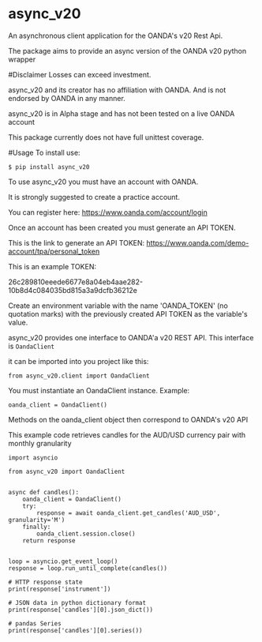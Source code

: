 # async_v20

An asynchronous client application for the OANDA's v20 Rest Api. 
 
The package aims to provide an async version of the OANDA v20 python wrapper


#Disclaimer 
Losses can exceed investment.

async_v20 and its creator has no affiliation with OANDA. And is not endorsed by OANDA in any manner.

async_v20 is in Alpha stage and has not been tested on a live OANDA account

This package currently does not have full unittest coverage.

#Usage
To install use:

`$ pip install async_v20`

To use async_v20 you must have an account with OANDA.

It is strongly suggested to create a practice account. 

You can register here: https://www.oanda.com/account/login

Once an account has been created you must generate an API TOKEN. 

This is the link to generate an API TOKEN: 
https://www.oanda.com/demo-account/tpa/personal_token

This is an example TOKEN:

26c289810eeede6677e8a04eb4aae282-10b8d4c084035bd815a3a9dcfb36212e

Create an environment variable with the name 'OANDA_TOKEN' (no quotation marks) 
with the previously created API TOKEN as the variable's value. 

async_v20 provides one interface to OANDA'a v20 REST API. This interface is `OandaClient`

it can be imported into you project like this:

`from async_v20.client import OandaClient`

You must instantiate an OandaClient instance. Example:

`oanda_client = OandaClient()`

Methods on the oanda_client object then correspond to OANDA's v20 API

This example code retrieves candles for the AUD/USD currency pair with monthly granularity

    import asyncio
    
    from async_v20 import OandaClient
    
    
    async def candles():
        oanda_client = OandaClient()
        try:
            response = await oanda_client.get_candles('AUD_USD', granularity='M')
        finally:
            oanda_client.session.close()
        return response
    
    
    loop = asyncio.get_event_loop()
    response = loop.run_until_complete(candles())
    
    # HTTP response state
    print(response['instrument'])
    
    # JSON data in python dictionary format
    print(response['candles'][0].json_dict())
    
    # pandas Series
    print(response['candles'][0].series())


